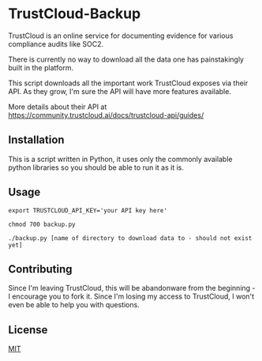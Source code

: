 # TrustCloud-Backup

TrustCloud is an online service for documenting evidence for various compliance audits like SOC2.

There is currently no way to download all the data one has painstakingly built in the platform.

This script downloads all the important work TrustCloud exposes via their API. 
As they grow, I'm sure the API will have more features available. 

More details about their API at https://community.trustcloud.ai/docs/trustcloud-api/guides/

## Installation

This is a script written in Python, it uses only the commonly available python libraries so you should be able to run it as it is.

## Usage

```
export TRUSTCLOUD_API_KEY='your API key here'

chmod 700 backup.py

./backup.py [name of directory to download data to - should not exist yet]
```

## Contributing

Since I'm leaving TrustCloud, this will be abandonware from the beginning - I encourage you to fork it. 
Since I'm losing my access to TrustCloud, I won't even be able to help you with questions.

## License

[MIT](https://choosealicense.com/licenses/mit/)
